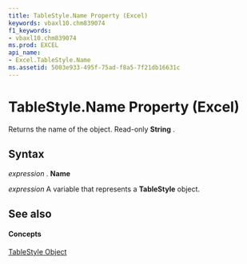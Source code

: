 ```yaml
---
title: TableStyle.Name Property (Excel)
keywords: vbaxl10.chm839074
f1_keywords:
- vbaxl10.chm839074
ms.prod: EXCEL
api_name:
- Excel.TableStyle.Name
ms.assetid: 5003e933-495f-75ad-f8a5-7f21db16631c
---
```



# TableStyle.Name Property (Excel)

Returns the name of the object. Read-only  **String** .


## Syntax

 _expression_ . **Name**

 _expression_ A variable that represents a **TableStyle** object.


## See also


#### Concepts


[TableStyle Object](tablestyle-object-excel.md)

